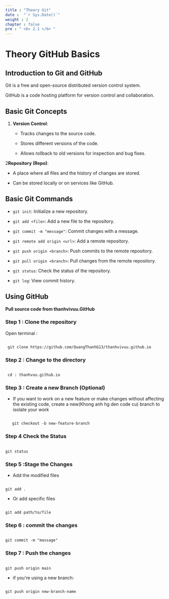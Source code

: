 ```yaml
---
title : "Theory Git"
date :  "`r Sys.Date()`" 
weight : 2
chapter : false
pre : " <b> 2.1 </b> "
---
```


# Theory GitHub Basics


## Introduction to Git and GitHub

Git is a free and open-source distributed version control system.  

GitHub is a code hosting platform for version control and collaboration.


## Basic Git Concepts


1. **Version Control**:

   - Tracks changes to the source code.

   - Stores different versions of the code.

   - Allows rollback to old versions for inspection and bug fixes.


2**Repository (Repo)**:

   - A place where all files and the history of changes are stored.

   - Can be stored locally or on services like GitHub.



## Basic Git Commands


- `git init`: Initialize a new repository.

- `git add <file>`: Add a new file to the repository.

- `git commit -m "message"`: Commit changes with a message.

- `git remote add origin <url>`: Add a remote repository.

- `git push origin <branch>`: Push commits to the remote repository.

- `git pull origin <branch>`: Pull changes from the remote repository.

- `git status`: Check the status of the repository.

- `git log`: View commit history.


## Using GitHub

**Pull source code from thanhvivuu.GitHub**


### Step 1 : Clone the repository 

Open terminal :

```shell 

 git clone https://github.com/QuangThanhG13/thanhvivuu.github.io

 ```


### Step 2 : Change to the directory 

```shell

 cd : thanhvuu.github.io 

 ```


### Step 3 : Create a new Branch (Optional) 

  - If you want to work on a new feature or make changes without affecting the existing code, create a new(Khong anh hg den code cu) branch to isolate your work

```shell

   git checkout -b new-feature-branch

```


### Step 4 Check the Status 

```shell

git status 

```


### Step 5 :Stage the Changes 

- Add the modified files 

```shell

git add .

```

- Or add specific files

```shell

git add path/to/file

```


### Step 6 : commit the changes

```shell

git commit -m "massage"

```


### Step 7 : Push the changes

```shell

git push origin main

```

- if you're using a new branch: 

```shell

git push origin new-branch-name

```




